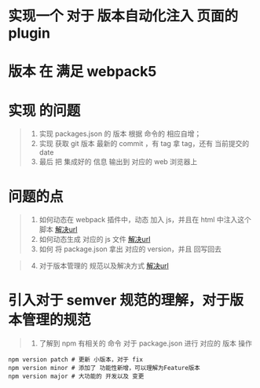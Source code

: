 # 实现一个 对于 版本自动化注入 页面的 plugin

# 版本 在 满足 webpack5 

# 实现 的问题
> 1. 实现 packages.json 的 版本 根据 命令的 相应自增；
> 2. 实现 获取 git 版本 最新的 commit ，有 tag 拿 tag，还有 当前提交的 date
> 3. 最后 把 集成好的 信息 输出到 对应的 web 浏览器上

# 问题的点
> 1. 如何动态在 webpack 插件中，动态 加入 js，并且在 html 中注入这个 脚本 [解决url](https://segmentfault.com/q/1010000020167718)
> 2. 如何动态生成 对应的 js 文件 [解决url](https://www.cnblogs.com/jingouli/p/12336272.html)
> 3. 如何 将 package.json 拿出 对应的 version，并且 回写回去

> 4. 对于版本管理的 规范以及解决方式 [解决url](https://segmentfault.com/a/1190000014405355)

# 引入对于 semver 规范的理解，对于版本管理的规范
> 1. 了解到 npm 有相关的 命令 对于 package.json 进行 对应的 版本 操作
```shell
npm version patch # 更新 小版本，对于 fix
npm version minor # 添加了 功能性新增，可以理解为Feature版本
npm version major # 大功能的 开发以及 变更
```